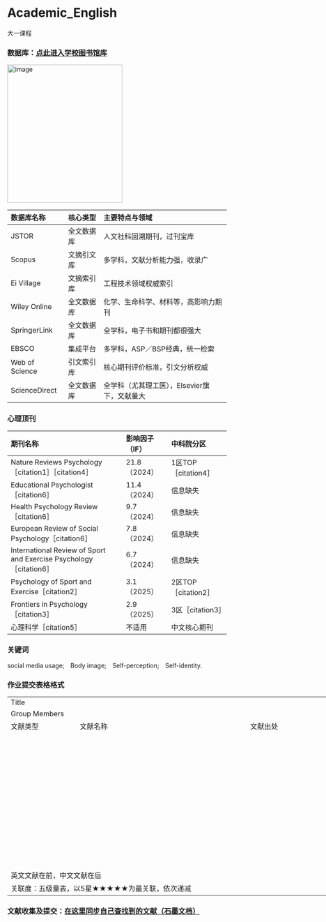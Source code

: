 # Academic_English
大一课程

### 数据库：<a href="https://lib.ecnu.edu.cn" target="_blank">点此进入学校图书馆库</a>

<img width="264" height="317" alt="image" src="https://github.com/user-attachments/assets/6e79c2ac-e7bb-4e56-a381-ca6edaa80b99" />

| 数据库名称 | 核心类型 | 主要特点与领域 |
| :--- | :--- | :--- |
| JSTOR | 全文数据库 | 人文社科回溯期刊，过刊宝库 |
| Scopus | 文摘引文库 | 多学科，文献分析能力强，收录广 |
| Ei Village | 文摘索引库 | 工程技术领域权威索引 |
| Wiley Online | 全文数据库 | 化学、生命科学、材料等，高影响力期刊 |
| SpringerLink | 全文数据库 | 全学科，电子书和期刊都很强大 |
| EBSCO | 集成平台 | 多学科，ASP／BSP经典，统一检索 |
| Web of Science | 引文索引库 | 核心期刊评价标准，引文分析权威 |
| ScienceDirect | 全文数据库 | 全学科（尤其理工医），Elsevier旗下，文献量大 |

### 心理顶刊

| 期刊名称 | 影响因子（IF） | 中科院分区 |
| :--- | :--- | :--- |
| Nature Reviews Psychology［citation1］［citation4］ | 21.8 （2024） | 1区TOP［citation4］ |
| Educational Psychologist［citation6］ | 11.4 （2024） | 信息缺失 |
| Health Psychology Review［citation6］ | 9.7 （2024） | 信息缺失 |
| European Review of Social Psychology［citation6］ | 7.8 （2024） | 信息缺失 |
| International Review of Sport and Exercise Psychology［citation6］ | 6.7 （2024） | 信息缺失 |
| Psychology of Sport and Exercise［citation2］ | 3.1 （2025） | 2区TOP［citation2］ |
| Frontiers in Psychology［citation3］ | 2.9 （2025） | 3区［citation3］ |
| 心理科学［citation5］ | 不适用 | 中文核心期刊 |

### 关键词
social media usage;&emsp;Body image;&emsp;Self-perception;&emsp;Self-identity.

### 作业提交表格格式
<table border=0 cellpadding=0 cellspacing=0 width=1027 style='border-collapse:
 collapse;table-layout:fixed;width:769pt'>
 <col width=146 style='mso-width-source:userset;mso-width-alt:4966;width:109pt'>
 <col width=399 style='mso-width-source:userset;mso-width-alt:13602;width:299pt'>
 <col width=191 style='mso-width-source:userset;mso-width-alt:6502;width:143pt'>
 <col width=177 style='mso-width-source:userset;mso-width-alt:6041;width:133pt'>
 <col width=114 style='mso-width-source:userset;mso-width-alt:3874;width:85pt'>
 <tr height=23 style='height:17.25pt'>
  <td height=23 class=xl65 width=146 style='height:17.25pt;width:109pt'>Title</td>
  <td colspan=4 class=xl68 width=881 style='border-left:none;width:660pt'>　</td>
 </tr>
 <tr height=23 style='height:17.25pt'>
  <td height=23 class=xl65 style='height:17.25pt;border-top:none'>Group Members</td>
  <td colspan=4 class=xl68 style='border-left:none'>　</td>
 </tr>
 <tr height=24 style='height:17.65pt'>
  <td height=24 class=xl66 style='height:17.65pt;border-top:none'>文献类型</td>
  <td class=xl66 style='border-top:none;border-left:none'>文献名称</td>
  <td class=xl66 style='border-top:none;border-left:none'>文献出处</td>
  <td class=xl66 style='border-top:none;border-left:none'>文献发表/出版时间</td>
  <td class=xl66 style='border-top:none;border-left:none'>关联度</td>
 </tr>
 <tr height=18 style='height:13.5pt'>
  <td height=18 class=xl67 style='height:13.5pt;border-top:none'>　</td>
  <td class=xl67 style='border-top:none;border-left:none'>　</td>
  <td class=xl67 style='border-top:none;border-left:none'>　</td>
  <td class=xl67 style='border-top:none;border-left:none'>　</td>
  <td class=xl67 style='border-top:none;border-left:none'>　</td>
 </tr>
 <tr height=18 style='height:13.5pt'>
  <td height=18 class=xl67 style='height:13.5pt;border-top:none'>　</td>
  <td class=xl67 style='border-top:none;border-left:none'>　</td>
  <td class=xl67 style='border-top:none;border-left:none'>　</td>
  <td class=xl67 style='border-top:none;border-left:none'>　</td>
  <td class=xl67 style='border-top:none;border-left:none'>　</td>
 </tr>
 <tr height=18 style='height:13.5pt'>
  <td height=18 class=xl67 style='height:13.5pt;border-top:none'>　</td>
  <td class=xl67 style='border-top:none;border-left:none'>　</td>
  <td class=xl67 style='border-top:none;border-left:none'>　</td>
  <td class=xl67 style='border-top:none;border-left:none'>　</td>
  <td class=xl67 style='border-top:none;border-left:none'>　</td>
 </tr>
 <tr height=18 style='height:13.5pt'>
  <td height=18 class=xl67 style='height:13.5pt;border-top:none'>　</td>
  <td class=xl67 style='border-top:none;border-left:none'>　</td>
  <td class=xl67 style='border-top:none;border-left:none'>　</td>
  <td class=xl67 style='border-top:none;border-left:none'>　</td>
  <td class=xl67 style='border-top:none;border-left:none'>　</td>
 </tr>
 <tr height=18 style='height:13.5pt'>
  <td height=18 class=xl67 style='height:13.5pt;border-top:none'>　</td>
  <td class=xl67 style='border-top:none;border-left:none'>　</td>
  <td class=xl67 style='border-top:none;border-left:none'>　</td>
  <td class=xl67 style='border-top:none;border-left:none'>　</td>
  <td class=xl67 style='border-top:none;border-left:none'>　</td>
 </tr>
 <tr height=18 style='height:13.5pt'>
  <td height=18 class=xl67 style='height:13.5pt;border-top:none'>　</td>
  <td class=xl67 style='border-top:none;border-left:none'>　</td>
  <td class=xl67 style='border-top:none;border-left:none'>　</td>
  <td class=xl67 style='border-top:none;border-left:none'>　</td>
  <td class=xl67 style='border-top:none;border-left:none'>　</td>
 </tr>
 <tr height=18 style='height:13.5pt'>
  <td height=18 class=xl67 style='height:13.5pt;border-top:none'>　</td>
  <td class=xl67 style='border-top:none;border-left:none'>　</td>
  <td class=xl67 style='border-top:none;border-left:none'>　</td>
  <td class=xl67 style='border-top:none;border-left:none'>　</td>
  <td class=xl67 style='border-top:none;border-left:none'>　</td>
 </tr>
 <tr height=18 style='height:13.5pt'>
  <td height=18 class=xl67 style='height:13.5pt;border-top:none'>　</td>
  <td class=xl67 style='border-top:none;border-left:none'>　</td>
  <td class=xl67 style='border-top:none;border-left:none'>　</td>
  <td class=xl67 style='border-top:none;border-left:none'>　</td>
  <td class=xl67 style='border-top:none;border-left:none'>　</td>
 </tr>
 <tr height=18 style='height:13.5pt'>
  <td height=18 class=xl67 style='height:13.5pt;border-top:none'>　</td>
  <td class=xl67 style='border-top:none;border-left:none'>　</td>
  <td class=xl67 style='border-top:none;border-left:none'>　</td>
  <td class=xl67 style='border-top:none;border-left:none'>　</td>
  <td class=xl67 style='border-top:none;border-left:none'>　</td>
 </tr>
 <tr height=18 style='height:13.5pt'>
  <td height=18 class=xl67 style='height:13.5pt;border-top:none'>　</td>
  <td class=xl67 style='border-top:none;border-left:none'>　</td>
  <td class=xl67 style='border-top:none;border-left:none'>　</td>
  <td class=xl67 style='border-top:none;border-left:none'>　</td>
  <td class=xl67 style='border-top:none;border-left:none'>　</td>
 </tr>
 <tr height=18 style='height:13.5pt'>
  <td height=18 class=xl67 style='height:13.5pt;border-top:none'>　</td>
  <td class=xl67 style='border-top:none;border-left:none'>　</td>
  <td class=xl67 style='border-top:none;border-left:none'>　</td>
  <td class=xl67 style='border-top:none;border-left:none'>　</td>
  <td class=xl67 style='border-top:none;border-left:none'>　</td>
 </tr>
 <tr height=18 style='height:13.5pt'>
  <td height=18 class=xl67 style='height:13.5pt;border-top:none'>　</td>
  <td class=xl67 style='border-top:none;border-left:none'>　</td>
  <td class=xl67 style='border-top:none;border-left:none'>　</td>
  <td class=xl67 style='border-top:none;border-left:none'>　</td>
  <td class=xl67 style='border-top:none;border-left:none'>　</td>
 </tr>
 <tr height=18 style='height:13.5pt'>
  <td colspan=5 height=18 class=xl69 style='height:13.5pt'>英文文献在前，中文文献在后</td>
 </tr>
 <tr height=18 style='height:13.5pt'>
  <td colspan=5 height=18 class=xl69 style='height:13.5pt'>关联度：五级量表，以5星★★★★★为最关联，依次递减</td>
 </tr>
 <![if supportMisalignedColumns]>
 <tr height=0 style='display:none'>
  <td width=146 style='width:109pt'></td>
  <td width=399 style='width:299pt'></td>
  <td width=191 style='width:143pt'></td>
  <td width=177 style='width:133pt'></td>
  <td width=114 style='width:85pt'></td>
 </tr>
 <![endif]>
</table>

### 文献收集及提交：<a href="https://shimo.im/file-invite/h2RjvMaxDygg6PU7mcUccg3mgkp06/ HALF 邀请您协作《文献收集》，点击链接开始编辑" target="_blank">在这里同步自己查找到的文献（石墨文档）</a>
